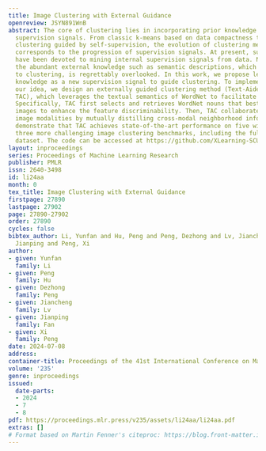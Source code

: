```yaml
---
title: Image Clustering with External Guidance
openreview: JSYN891WnB
abstract: The core of clustering lies in incorporating prior knowledge to construct
  supervision signals. From classic k-means based on data compactness to recent contrastive
  clustering guided by self-supervision, the evolution of clustering methods intrinsically
  corresponds to the progression of supervision signals. At present, substantial efforts
  have been devoted to mining internal supervision signals from data. Nevertheless,
  the abundant external knowledge such as semantic descriptions, which naturally conduces
  to clustering, is regrettably overlooked. In this work, we propose leveraging external
  knowledge as a new supervision signal to guide clustering. To implement and validate
  our idea, we design an externally guided clustering method (Text-Aided Clustering,
  TAC), which leverages the textual semantics of WordNet to facilitate image clustering.
  Specifically, TAC first selects and retrieves WordNet nouns that best distinguish
  images to enhance the feature discriminability. Then, TAC collaborates text and
  image modalities by mutually distilling cross-modal neighborhood information. Experiments
  demonstrate that TAC achieves state-of-the-art performance on five widely used and
  three more challenging image clustering benchmarks, including the full ImageNet-1K
  dataset. The code can be accessed at https://github.com/XLearning-SCU/2024-ICML-TAC.
layout: inproceedings
series: Proceedings of Machine Learning Research
publisher: PMLR
issn: 2640-3498
id: li24aa
month: 0
tex_title: Image Clustering with External Guidance
firstpage: 27890
lastpage: 27902
page: 27890-27902
order: 27890
cycles: false
bibtex_author: Li, Yunfan and Hu, Peng and Peng, Dezhong and Lv, Jiancheng and Fan,
  Jianping and Peng, Xi
author:
- given: Yunfan
  family: Li
- given: Peng
  family: Hu
- given: Dezhong
  family: Peng
- given: Jiancheng
  family: Lv
- given: Jianping
  family: Fan
- given: Xi
  family: Peng
date: 2024-07-08
address:
container-title: Proceedings of the 41st International Conference on Machine Learning
volume: '235'
genre: inproceedings
issued:
  date-parts:
  - 2024
  - 7
  - 8
pdf: https://proceedings.mlr.press/v235/assets/li24aa/li24aa.pdf
extras: []
# Format based on Martin Fenner's citeproc: https://blog.front-matter.io/posts/citeproc-yaml-for-bibliographies/
---
```

